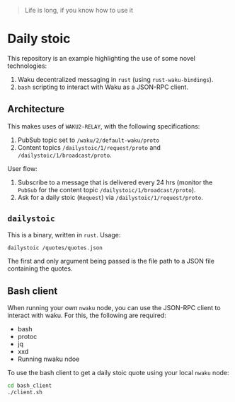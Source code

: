 > Life is long, if you know how to use it

# Daily stoic

This repository is an example highlighting the use of some novel technologies:

1. Waku decentralized messaging in `rust` (using `rust-waku-bindings`).
2. `bash` scripting to interact with Waku as a JSON-RPC client.

## Architecture

This makes uses of `WAKU2-RELAY`, with the following specifications:

1. PubSub topic set to `/waku/2/default-waku/proto`
2. Content topics `/dailystoic/1/request/proto` and `/dailystoic/1/broadcast/proto`.

User flow:

1. Subscribe to a message that is delivered every 24 hrs (monitor the `PubSub` for the content topic `/dailystoic/1/broadcast/proto`).
2. Ask for a daily stoic (`Request`) via `/dailystoic/1/request/proto`.

## `dailystoic`

This is a binary, written in `rust`. Usage:

```bash
dailystoic /quotes/quotes.json
```

The first and only argument being passed is the file path to a JSON file containing the quotes.

## Bash client

When running your own `nwaku` node, you can use the JSON-RPC client to interact with waku. For this, the following are required:

* bash
* protoc
* jq
* xxd
* Running nwaku ndoe

To use the bash client to get a daily stoic quote using your local `nwaku` node:

```bash
cd bash_client
./client.sh
```
